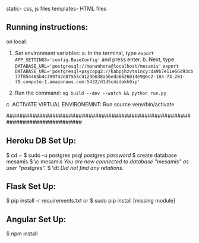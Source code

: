 static- css, js files
templates- HTML files

## Running instructions:
on local:
1. Set environment variables:
    a. In the terminal, type `export APP_SETTINGS='config.BaseConfig'` and press enter.
    b. Next, type `DATABASE_URL='postgresql://mananhora@localhost/mesamis'`
       `export DATABASE_URL='postgresql+psycopg2://kabpjhzvtsincy:da9b7e11e66d93cb77f054465b4c399742e87555c4129b038a56eda6626014e9@ec2-184-73-201-79.compute-1.amazonaws.com:5432/d1d5c4sdakh9ip'`
  
  
2. Run the command: `ng build --dev --watch && python run.py`

c. ACTIVATE VIRTUAL ENVIRONEMNT: Run source venv/bin/activate

###############################################################################

## Heroku DB Set Up:
$ cd ~
$ sudo -u postgres psql postgres
      _password_
$ create database mesamis
$ \c mesamis
      _You are now connected to database "mesamis" as user "postgres"._
$ \dt
      _Did not find any relations._

## Flask Set Up:
$ pip install -r requirements.txt
_or_
$ sudo pip install [missing module]

## Angular Set Up:
$ npm install
